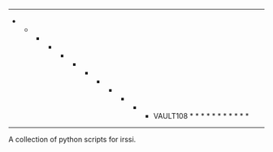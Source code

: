 ---------------------------------------------------------
 * * * * * * * * * * * * VAULT108 * * * * * * * * * * * 
---------------------------------------------------------
A collection of python scripts for irssi. 
~~~~~~~~~~~~~~~~~~~~~~~~~~~~~~~~~~~~~~~~~~~~~~~~~~~~~~~~~
